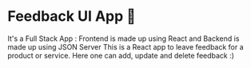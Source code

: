# Feedback UI App 💌

It's a Full Stack App : Frontend is made up using React and Backend is made up using JSON Server
This is a React app to leave feedback for a product or service.
Here one can add, update and delete feedback :)
